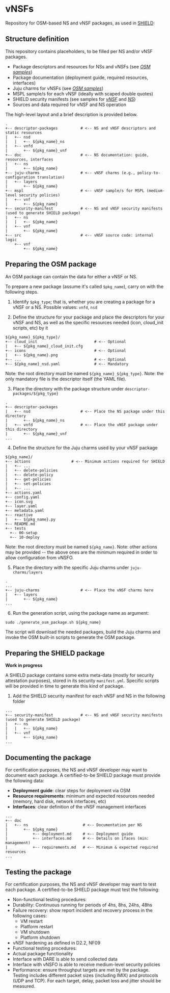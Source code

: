 # vNSFs

Repository for OSM-based NS and vNSF packages, as used in [SHIELD](https://www.shield-h2020.eu):

## Structure definition

This repository contains placeholders, to be filled per NS and/or vNSF packages.

* Package descriptors and resources for NSs and vNSFs (see [*OSM samples*](https://osm.etsi.org/gitweb/?p=osm/devops.git;a=tree;f=descriptor-packages))
* Package documentation (deployment guide, required resources, interfaces)
* Juju charms for vNSFs (see [*OSM samples*](https://osm.etsi.org/gitweb/?p=osm/devops.git;a=tree;f=juju-charms))
* MSPL sample/s for each vNSF (ideally with scaped double quotes)
* SHIELD security manifests (see samples for [*vNSF*](https://github.com/shield-h2020/store/blob/master/docs/vnsf/packaging.md#datamodel) and [*NS*](https://github.com/shield-h2020/store/blob/master/docs/ns/packaging.md#security-manifest-manifestyaml))
* Sources and data required for vNSF and NS operation

The high-level layout and a brief description is provided below.

```
.
+-- descriptor-packages          # <-- NS and vNSF descriptors and static resources
|   +-- nsd
|   |   +-- ${pkg_name}_ns
|   +-- vnfd
|       +-- ${pkg_name}_vnf
+-- doc                          # <-- NS documentation: guide, resources, interfaces
|   +-- ns
|       +-- ${pkg_name}
+-- juju-charms                  # <-- vNSF charms (e.g., policy-to-configuration translation)
|   +-- layers
|       +-- ${pkg_name}
+-- mspl                         # <-- vNSF sample/s for MSPL (medium-level security policies)
|   +-- vnf
|       +-- ${pkg_name}
+-- security-manifest            # <-- NS and vNSF security manifests (used to generate SHIELD package)
|   +-- ns
|   |   +-- ${pkg_name}
|   +-- vnf
|       +-- ${pkg_name}
+-- src                          # <-- vNSF source code: internal logic
    +-- vnf
        +-- ${pkg_name}
```

## Preparing the OSM package

An OSM package can contain the data for either a vNSF or NS.

To prepare a new package (assume it's called `$pkg_name`), carry on with the following steps.

1. Identify `$pkg_type`; that is, whether you are creating a package for a vNSF or a NS. Possible values: `vnfd`, `nsd`

2. Define the structure for your package and place the descriptors for your vNSF and NS, as well as the specific resources needed (icon, cloud_init scripts, etc) by it

  ```
${pkg_name}_${pkg_type}/
+-- cloud_init                         # <-- Optional
|   +-- ${pkg_name}_cloud_init.cfg
+-- icons                              # <-- Optional
|   +-- ${pkg_name}.png
+-- ...                                # <-- Optional
+-- ${pkg_name}_nsd.yaml               # <-- Mandatory
```

  Note: the root directory must be named `${pkg_name}_${pkg_type}`.
  Note: the only mandatory file is the descriptor itself (the YAML file).

3. Place the directory with the package structure under `descriptor-packages/${pkg_type}`

  ```
.
+-- descriptor-packages
|   +-- nsd                      # <-- Place the NS package under this directory
|       +-- ${pkg_name}_ns
|   +-- vnfd                     # <-- Place the vNSF package under this directory
|       +-- ${pkg_name}_vnf
...
```

4. Define the structure for the Juju charms used by your vNSF package

  ```
${pkg_name}/
+-- actions                  # <-- Minimum actions required for SHIELD
|   +-- ...
|   +-- delete-policies
|   +-- delete-policy
|   +-- get-policies
|   +-- set-policies
|   +-- ...
+-- actions.yaml
+-- config.yaml
+-- icon.svg
+-- layer.yaml
+-- metadata.yaml
+-- reactive
|   +-- ${pkg_name}.py
+-- README.md
+-- tests
    +-- 00-setup
    +-- 10-deploy
```

  Note: the root directory must be named `${pkg_name}`.
  Note: other actions may be provided -- the above ones are the minimum required in order to allow configuration from vNSFO.

5. Place the directory with the specific Juju charms under `juju-charms/layers`

  ```
.
...
+-- juju-charms                  # <-- Place the vNSF charms here
|   +-- layers
|       +-- ${pkg_name}
...
```

6. Run the generation script, using the package name as argument:

  ```
sudo ./generate_osm_package.sh ${pkg_name}
```

  The script will download the needed packages, build the Juju charms and invoke the OSM built-in scripts to generate the OSM package.

## Preparing the SHIELD package

**Work in progress**

A SHIELD package contains some extra meta-data (mostly for security attestation purposes), stored in its security `manifest.yml`.
Specific scripts will be provided in time to generate this kind of package.

1. Add the SHIELD security manifest for each vNSF and NS in the following folder

  ```
...
+-- security-manifest            # <-- NS and vNSF security manifests (used to generate SHIELD package)
|   +-- ns
|   |   +-- ${pkg_name}
|   +-- vnf
|       +-- ${pkg_name}
...
```

## Documenting the package

For certification purposes, the NS and vNSF developer may want to document each package. A certified-to-be SHIELD package must provide the following data:

* **Deployment guide**: clear steps for deployment via OSM
* **Resource requirements**: minimum and expected resources needed (memory, hard disk, network interfaces, etc)
* **Interfaces**: clear definition of the vNSF management interfaces

```
...
+-- doc
|   +-- ns                        # <-- Documentation per NS
|       +-- ${pkg_name}
|           +-- deployment.md     # <-- Deployment guide
|           +-- interfaces.md     # <-- Details on ifaces (min: management)
|           +-- requirements.md   # <-- Minimum & expected required resources
...
```

## Testing the package

For certification purposes, the NS and vNSF developer may want to test each package. A certified-to-be SHIELD package must test the following:

* Non-functional testing procedures:
 * Durability: Continuous running for periods of 4hs, 8hs, 24hs, 48hs
 * Failure recovery: show report incident and recovery process in the following cases:
   * VM restart
   * Platform restart
   * VM shutdown
   * Platform shutdown
 * vNSF hardening as defined in D2.2, NF09
* Functional testing procedures:
 * Actual package functionality
 * Interface with DARE is able to send collected data
 * Interface with vNSFO is able to receive medium-level security policies
 * Performance: ensure throughput targets are met by the package. Testing includes different packet sizes (including IMIX) and protocols (UDP and TCP). For each target, delay, packet loss and jitter should be measured.

